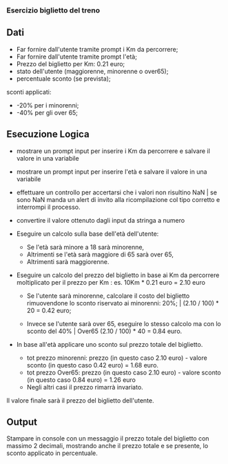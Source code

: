 ### Esercizio biglietto del treno

## Dati

- Far fornire dall'utente tramite prompt i Km da percorrere;
- Far fornire dall'utente tramite prompt l'età;
- Prezzo del biglietto per Km: 0.21 euro;
- stato dell'utente (maggiorenne, minorenne o over65);
- percentuale sconto (se prevista);


sconti applicati:
- -20% per i minorenni;
- -40% per gli over 65;


## Esecuzione Logica

- mostrare un prompt input per inserire i Km da percorrere e salvare il valore in una variabile
- mostrare un prompt input per inserire l'età e salvare il valore in una variabile
- effettuare un controllo per accertarsi che i valori non risultino NaN
    | se sono NaN manda un alert di invito alla ricompilazione col tipo corretto e interrompi il processo.

- convertire il valore ottenuto dagli input da stringa a numero

- Eseguire un calcolo sulla base dell'età dell'utente:
    - Se l'età sarà minore a 18 sarà minorenne,
    - Altrimenti se l'età sarà maggiore di 65 sarà over 65,
    - Altrimenti sarà maggiorenne.

- Eseguire un calcolo del prezzo del biglietto in base ai Km da percorrere moltiplicato per il prezzo per Km :
    es. 10Km * 0.21 euro = 2.10 euro

    - Se l'utente sarà minorenne, calcolare il costo del biglietto rimuovendone lo sconto riservato ai minorenni: 20%;
        | (2.10 / 100) * 20 = 0.42 euro;

    -  Invece se l'utente sarà over 65, eseguire lo stesso calcolo ma con lo sconto del 40%
        | Over65 (2.10 / 100) * 40 = 0.84 euro.


- In base all'età applicare uno sconto sul prezzo totale del biglietto. 
    - tot prezzo minorenni: prezzo (in questo caso 2.10 euro) - valore sconto (in questo caso 0.42 euro) = 1.68 euro.
    - tot prezzo Over65: prezzo (in questo caso 2.10 euro) - valore sconto (in questo caso 0.84 euro) = 1.26 euro
    - Negli altri casi il prezzo rimarrà invariato.

Il valore finale sarà il prezzo del biglietto dell'utente.

## Output

 Stampare in console con un messaggio il prezzo totale del biglietto con massimo 2 decimali, mostrando anche il prezzo totale e se presente, lo sconto applicato in percentuale.

